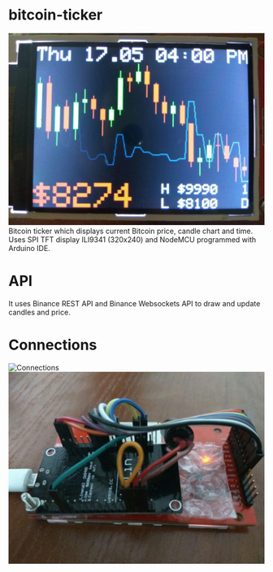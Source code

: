 # bitcoin-ticker
![BTC Ticker](photo.jpg)
Bitcoin ticker which displays current Bitcoin price, candle chart and time.
Uses SPI TFT display ILI9341 (320x240) and NodeMCU programmed with Arduino IDE. 

# API
It uses Binance REST API and Binance Websockets API to draw and update candles and price.

# Connections
![Connections](http://embedded-lab.com/blog/wp-content/uploads/2017/02/pinconnections.png)
![BTC Ticker](photo2.jpg)
